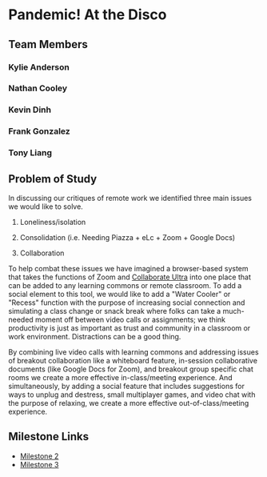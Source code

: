 # Pandemic! At the Disco

## Team Members
### Kylie Anderson
### Nathan Cooley
### Kevin Dinh
### Frank Gonzalez
### Tony Liang

## Problem of Study
In discussing our critiques of remote work we identified three main issues we would like to solve.

1. Loneliness/isolation

2. Consolidation (i.e. Needing Piazza + eLc + Zoom + Google Docs)

3. Collaboration

To help combat these issues we have imagined a browser-based system that takes the functions of Zoom and [Collaborate Ultra](https://utlv.screenstepslive.com/s/faculty/m/54123/l/534959-collaborate-ultra-interface) into one place that can be added to any learning commons or remote classroom. To add a social element to this tool, we would like to add a "Water Cooler" or "Recess" function with the purpose of increasing social connection and simulating a class change or snack break where folks can take a much-needed moment off between video calls or assignments; we think productivity is just as important as trust and community in a classroom or work environment. Distractions can be a good thing.

By combining live video calls with learning commons and addressing issues of breakout collaboration like a whiteboard feature, in-session collaborative documents (like Google Docs for Zoom), and breakout group specific chat rooms we create a more effective in-class/meeting experience. And simultaneously, by adding a social feature that includes suggestions for ways to unplug and destress, small multiplayer games, and video chat with the purpose of relaxing, we create a more effective out-of-class/meeting experience.


## Milestone Links
* [Milestone 2](Milestones/milestone2.md) 
* [Milestone 3](Milestones/milestone3.md)
